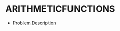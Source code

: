 # ARITHMETICFUNCTIONS

- [Problem Description](https://open.kattis.com/problems/arithmeticfunctions)